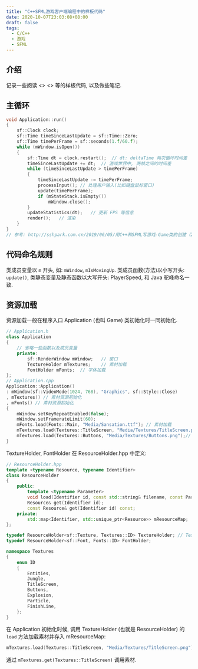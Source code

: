 ```yaml
---
title: "C++SFML游戏客户端编程中的样板代码"
date: 2020-10-07T23:03:08+08:00
draft: false
tags:
  - C/C++
  - 游戏
  - SFML
---
```


## 介绍

记录一些阅读 <<SFML Game Development>> <<SFML Game Development By Example>> 等的样板代码, 以及做些笔记.

## 主循环

```cpp
void Application::run()
{
	sf::Clock clock;
	sf::Time timeSinceLastUpdate = sf::Time::Zero;
	sf::Time timePerFrame = sf::seconds(1.f/60.f);
	while (mWindow.isOpen())
	{
		sf::Time dt = clock.restart();	// dt: deltaTime 两次循环时间差
		timeSinceLastUpdate += dt;	// 游戏世界中, 两帧之间的时间差
		while (timeSinceLastUpdate > timePerFrame)
		{
			timeSinceLastUpdate -= timePerFrame;
			processInput();	// 处理用户输入(比如键盘鼠标窗口)
			update(timePerFrame);
			if (mStateStack.isEmpty())
				mWindow.close();
		}
		updateStatistics(dt);	// 更新 FPS 等信息
		render();	// 渲染
	}
}
// 参考: http://sshpark.com.cn/2019/06/05/用C++和SFML写游戏-Game类的创建（2）/
```

## 代码命名规则

类成员变量以 `m` 开头, 如: `mWindow`, `mIsMovingUp`. 类成员函数(方法)以小写开头: `update()`, 类静态变量及静态函数以大写开头: PlayerSpeed, 和 Java 驼峰命名一致.

## 资源加载

资源加载一般在程序入口 Application (也叫 Game) 类初始化时一同初始化.

```cpp
// Application.h
class Application
{
	// 省略一些函数以及成员变量
	private:
		sf::RenderWindow mWindow;	// 窗口
		TextureHolder mTextures;	// 素材加载
	  	FontHolder mFonts;	// 字体加载
};
// Application.cpp
Application::Application()
: mWindow(sf::VideoMode(1024, 768), "Graphics", sf::Style::Close)
, mTextures() // 素材资源初始化
, mFonts() // 素材资源初始化
{
	mWindow.setKeyRepeatEnabled(false);
	mWindow.setFramerateLimit(60);
	mFonts.load(Fonts::Main, "Media/Sansation.ttf"); // 素材加载
	mTextures.load(Textures::TitleScreen, "Media/Textures/TitleScreen.png"); // 素材加载
	mTextures.load(Textures::Buttons, "Media/Textures/Buttons.png");// 素材加载
}
```

TextureHolder, FontHolder 在 ResourceHolder.hpp 中定义:

```cpp
// ResourceHolder.hpp
template <typename Resource, typename Identifier>
class ResourceHolder
{
	public:
		template <typename Parameter>
		void load(Identifier id, const std::string& filename, const Parameter& secondParam);
		Resource& get(Identifier id);
		const Resource& get(Identifier id) const;
	private:
		std::map<Identifier, std::unique_ptr<Resource>>	mResourceMap;
};

typedef ResourceHolder<sf::Texture, Textures::ID> TextureHolder; // Textures 是命名空间, ID 是枚举类型
typedef ResourceHolder<sf::Font, Fonts::ID> FontHolder;

namespace Textures
{
	enum ID
	{
		Entities,
		Jungle,
		TitleScreen,
		Buttons,
		Explosion,
		Particle,
		FinishLine,
	};
}
```

在 Application 初始化时候, 调用 TextureHolder (也就是 ResourceHolder) 的 `load` 方法加载素材并存入 mResourceMap:

```cpp
mTextures.load(Textures::TitleScreen, "Media/Textures/TitleScreen.png");
```

通过 `mTextures.get(Textures::TitleScreen)` 调用素材.
